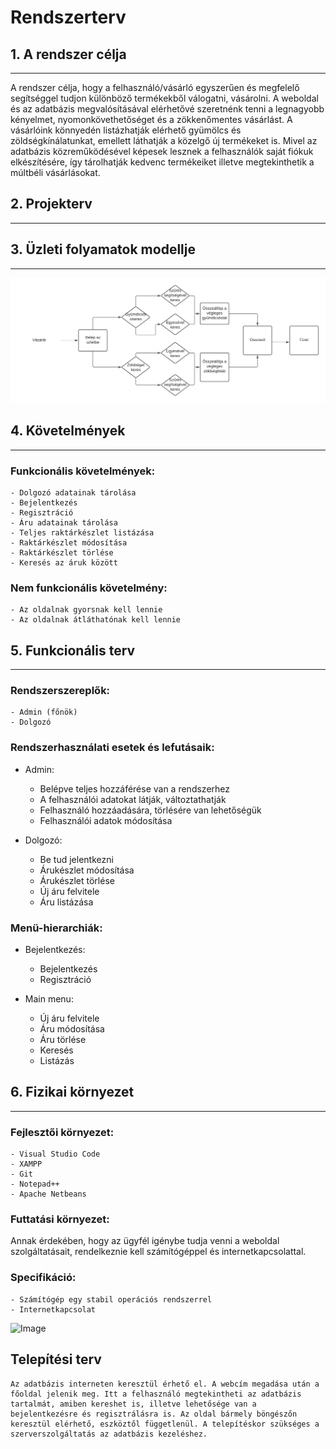 # Rendszerterv

## 1. A rendszer célja
---

A rendszer célja, hogy a felhasználó/vásárló egyszerűen és megfelelő segítséggel tudjon különböző termékekből válogatni,
vásárolni. A weboldal és az adatbázis megvalósításával elérhetővé szeretnénk tenni a legnagyobb kényelmet, nyomonkövethetőséget
és a zökkenőmentes vásárlást. A vásárlóink könnyedén listázhatják elérhető gyümölcs és zöldségkínálatunkat,
emellett láthatják a közelgő új termékeket is. Mivel az adatbázis közreműködésével képesek lesznek a felhasználók
saját fiókuk elkészítésére, így tárolhatják kedvenc termékeiket illetve megtekinthetik a múltbéli vásárlásokat.

## 2. Projekterv
---

## 3. Üzleti folyamatok modellje
---
![Image](https://github.com/utassydenis/AFP2021_1_K0800_Csapat4/blob/main/pictures/ig%C3%A9nyelt_%C3%BCzleti_folyamatok.png)

## 4. Követelmények
---
### Funkcionális követelmények:
    - Dolgozó adatainak tárolása
    - Bejelentkezés
    - Regisztráció
    - Áru adatainak tárolása
    - Teljes raktárkészlet listázása
    - Raktárkészlet módosítása
    - Raktárkészlet törlése
    - Keresés az áruk között

### Nem funkcionális követelmény:
    - Az oldalnak gyorsnak kell lennie
    - Az oldalnak átláthatónak kell lennie

## 5. Funkcionális terv
---
### Rendszerszereplők:
    - Admin (főnök)
    - Dolgozó

### Rendszerhasználati esetek és lefutásaik:
* Admin:
    - Belépve teljes hozzáférése van a rendszerhez
    - A felhasználói adatokat látják, változtathatják
    - Felhasználó hozzáadására, törlésére van lehetőségük
    - Felhasználói adatok módosítása

* Dolgozó:
    - Be tud jelentkezni
    - Árukészlet módosítása
    - Árukészlet törlése
    - Új áru felvitele
    - Áru listázása

### Menü-hierarchiák:
* Bejelentkezés:
    - Bejelentkezés
    - Regisztráció

* Main menu:
    - Új áru felvitele
    - Áru módosítása
    - Áru törlése
    - Keresés
    - Listázás

## 6. Fizikai környezet
---
### Fejlesztői környezet:
    - Visual Studio Code
    - XAMPP
    - Git
    - Notepad++
    - Apache Netbeans

### Futtatási környezet:
Annak érdekében, hogy az ügyfél igénybe tudja venni a weboldal szolgáltatásait, rendelkeznie kell számítógéppel és
internetkapcsolattal. 

### Specifikáció:
    - Számítógép egy stabil operációs rendszerrel
    - Internetkapcsolat

![Image](https://github.com/utassydenis/AFP2021_1_K0800_Csapat4/blob/main/pictures/Rendszerterv%20-%20fizikai%20k%C3%B6rnyezet.jpg)

## Telepítési terv
    Az adatbázis interneten keresztül érhető el. A webcím megadása után a főoldal jelenik meg. Itt a felhasználó megtekintheti az adatbázis tartalmát, amiben kereshet is, illetve lehetősége van a bejelentkezésre és regisztrálásra is. Az oldal bármely böngészőn keresztül elérhető, eszköztől függetlenül. A telepítéskor szükséges a szerverszolgáltatás az adatbázis kezeléshez.
